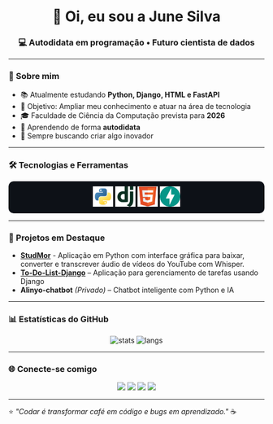 <h1 align="center">👋 Oi, eu sou a June Silva</h1>
<h3 align="center">💻 Autodidata em programação • Futuro cientista de dados</h3>

---

### 🌟 Sobre mim
- 📚 Atualmente estudando **Python, Django, HTML e FastAPI**
- 🎯 Objetivo: Ampliar meu conhecimento e atuar na área de tecnologia
- 🎓 Faculdade de Ciência da Computação prevista para **2026**
- 🧠 Aprendendo de forma **autodidata**
- 🚀 Sempre buscando criar algo inovador

---

### 🛠️ Tecnologias e Ferramentas
<div align="center" style="background-color:#0d1117; padding: 10px; border-radius: 10px;">
  <img alt="Python" height="40" src="https://raw.githubusercontent.com/devicons/devicon/master/icons/python/python-original.svg">
  <img alt="Django" height="40" src="https://raw.githubusercontent.com/devicons/devicon/master/icons/django/django-plain.svg">
  <img alt="HTML" height="40" src="https://raw.githubusercontent.com/devicons/devicon/master/icons/html5/html5-original.svg">
  <img alt="FastAPI" height="40" src="https://raw.githubusercontent.com/devicons/devicon/master/icons/fastapi/fastapi-original.svg">
</div>

---

### 📌 Projetos em Destaque
- [**StudMor**](https://github.com/offjune/StudMor) - Aplicação em Python com interface gráfica para baixar, converter e transcrever áudio de vídeos do YouTube com Whisper.
- [**To-Do-List-Django**](https://github.com/offjune/To-Do-List-Django) – Aplicação para gerenciamento de tarefas usando Django
- **Alinyo-chatbot** *(Privado)* – Chatbot inteligente com Python e IA

---

### 📊 Estatísticas do GitHub
<div align="center">
  <img height="180em" src="https://github-readme-stats.vercel.app/api?username=offjune&show_icons=true&theme=tokyonight&hide_border=true" alt="stats"/>
  <img height="180em" src="https://github-readme-stats.vercel.app/api/top-langs/?username=offjune&layout=compact&theme=tokyonight&hide_border=true" alt="langs"/>
</div>

---

### 🌐 Conecte-se comigo
<div align="center">
  <a href="https://instagram.com/fepsj"><img src="https://img.shields.io/badge/-Instagram-%23E4405F?style=flat&logo=instagram&logoColor=white"></a>
  <a href="https://discord.gg/GcetQJcERs"><img src="https://img.shields.io/badge/Discord-7289DA?style=flat&logo=discord&logoColor=white"></a>
  <a href="mailto:devjunesilva@gmail.com"><img src="https://img.shields.io/badge/-Gmail-%23333?style=flat&logo=gmail&logoColor=white"></a>
  <a href="https://www.linkedin.com/in/june-silva"><img src="https://img.shields.io/badge/-LinkedIn-%230077B5?style=flat&logo=linkedin&logoColor=white"></a>
</div>

---

⭐ _"Codar é transformar café em código e bugs em aprendizado."_ ☕
